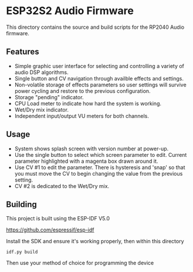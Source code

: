# ESP32S2 Audio Firmware
This directory contains the source and build scripts for the RP2040 Audio
firmware.

## Features
* Simple graphic user interface for selecting and controlling a variety
of audio DSP algorithms.
* Single button and CV navigation through availble effects and settings.
* Non-volatile storage of effects parameters so user settings will survive
power cycling and restore to the previous configuration.
* Storage "pending" indicator.
* CPU Load meter to indicate how hard the system is working.
* Wet/Dry mix indicator.
* Independent input/output VU meters for both channels.

## Usage
* System shows splash screen with version number at power-up.
* Use the single button to select which screen parameter to edit. Current
parameter highlighted with a magenta box drawn around it.
* Use CV #1 to edit the parameter. There is hysteresis and 'snap' so that you
must move the CV to begin changing the value from the previous setting.
* CV #2 is dedicated to the Wet/Dry mix.

## Building
This project is built using the ESP-IDF V5.0 

https://github.com/espressif/esp-idf

Install the SDK and ensure it's working properly, then within this directory

```shell
idf.py build
```

Then use your method of choice for programming the device

